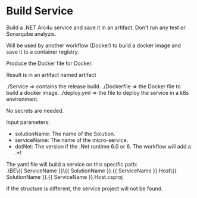 # Build Service

Build a .NET Arc4u service and save it in an artifact.
Don't run any test or Sonarqube analyzis.

Will be used by another workflow (Docker) to build a docker image and save it to a container registry.

Produce the Docker file for Docker.

Result is in an artifact named artifact

./Service     => contains the release build.
./Dockerfile  => the Docker file to build a docker image.
./deploy.yml  => the file to deploy the service in a k8s environment.

No secrets are needed.

Input parameters:
- solutionName: The name of the Solution.
- serviceName: The name of the micro-service.
- dotNet: The version if the .Net runtime 6.0 or 6. The workflow will add a .*!

The yaml file will build a service on this specific path:  
.\\BE\\{{ ServiceName }}\\{{ SolutionName }}.{{ ServiceName }}.Host\\{{ SolutionName }}.{{ ServiceName }}.Host.csproj

If the structure is different, the service project will not be found.

